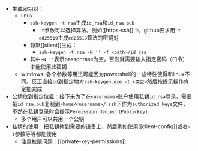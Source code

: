 - 生成密钥对：
  - linux
    - `ssh-keygen -t rsa`生成`id_rsa`和`id_rsa.pub`
      - `-t`参数可以选择算法。例如[[https-ssh]]中，github要求用`-t ed25519`生成`ed25519`算法的密钥对
    - 静默[[silent]]生成：
      - `ssh-keygen -t rsa -N '' -f <path>/id_rsa`
    - 其中`-N ''`表示passphrase为空。否则就需要输入指定密码（口令）才能使用此密钥
  - windows: 各个参数等用法可能因为powershell的一些特性使得和linux不同。反正直接`cd`到指定地方`ssh-keygen.exe -t <类型>`然后按提示操作肯定能完成
- 公钥放到指定位置：接下来为了在`<username>`账户使用私钥`id_rsa`登录，需要把`id_rsa.pub`复制到`/home/<username>/.ssh`下作为`authorized_keys`文件，不然在私钥登录时会提示`Permission denied (Publickey)`.
  - 多个用户可以共用一个公钥
- 私钥的使用：把私钥拷到需要的设备上，然后例如使用[[client-config]]或者`-i`参数等等都能使用
  - 注意权限问题：[[private-key-permissions]]